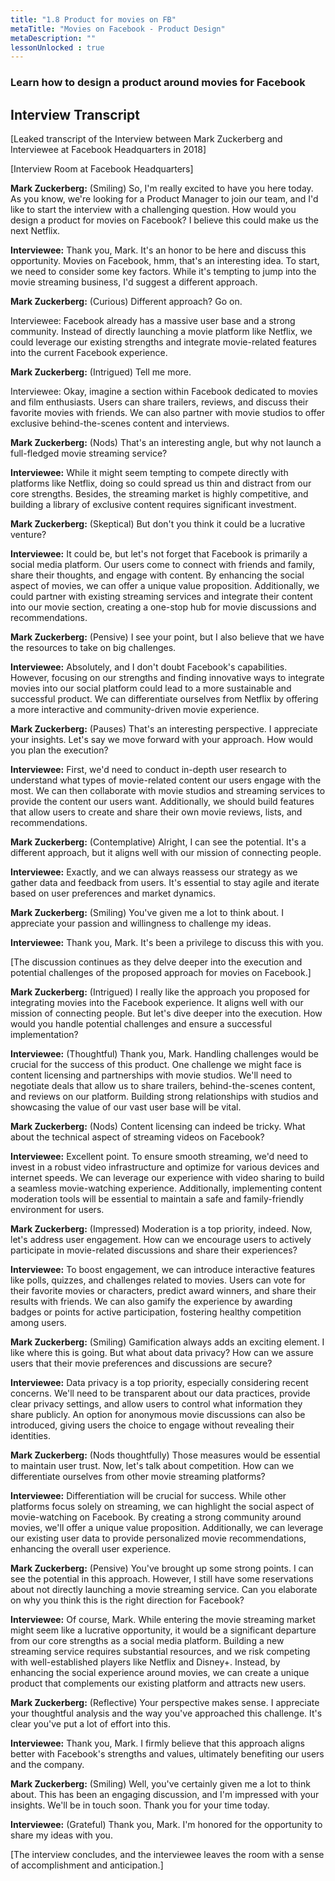 ```yaml
---
title: "1.8 Product for movies on FB"
metaTitle: "Movies on Facebook - Product Design"
metaDescription: ""
lessonUnlocked : true
---
```


###  Learn how to design a product around movies for Facebook


<YoutubeView id="se6Soyi2k0U"/>


## Interview Transcript


[Leaked transcript of the Interview between Mark Zuckerberg and Interviewee at Facebook Headquarters in 2018]

[Interview Room at Facebook Headquarters]

**Mark Zuckerberg:** (Smiling) So, I'm really excited to have you here today. As you know, we're looking for a Product Manager to join our team, and I'd like to start the interview with a challenging question. How would you design a product for movies on Facebook? I believe this could make us the next Netflix.

**Interviewee:** Thank you, Mark. It's an honor to be here and discuss this opportunity. Movies on Facebook, hmm, that's an interesting idea. To start, we need to consider some key factors. While it's tempting to jump into the movie streaming business, I'd suggest a different approach.

**Mark Zuckerberg:** (Curious) Different approach? Go on.

Interviewee: Facebook already has a massive user base and a strong community. Instead of directly launching a movie platform like Netflix, we could leverage our existing strengths and integrate movie-related features into the current Facebook experience.

**Mark Zuckerberg:** (Intrigued) Tell me more.

Interviewee: Okay, imagine a section within Facebook dedicated to movies and film enthusiasts. Users can share trailers, reviews, and discuss their favorite movies with friends. We can also partner with movie studios to offer exclusive behind-the-scenes content and interviews.

**Mark Zuckerberg:** (Nods) That's an interesting angle, but why not launch a full-fledged movie streaming service?

**Interviewee:** While it might seem tempting to compete directly with platforms like Netflix, doing so could spread us thin and distract from our core strengths. Besides, the streaming market is highly competitive, and building a library of exclusive content requires significant investment.

**Mark Zuckerberg:** (Skeptical) But don't you think it could be a lucrative venture?

**Interviewee:** It could be, but let's not forget that Facebook is primarily a social media platform. Our users come to connect with friends and family, share their thoughts, and engage with content. By enhancing the social aspect of movies, we can offer a unique value proposition. Additionally, we could partner with existing streaming services and integrate their content into our movie section, creating a one-stop hub for movie discussions and recommendations.

**Mark Zuckerberg:** (Pensive) I see your point, but I also believe that we have the resources to take on big challenges.

**Interviewee:** Absolutely, and I don't doubt Facebook's capabilities. However, focusing on our strengths and finding innovative ways to integrate movies into our social platform could lead to a more sustainable and successful product. We can differentiate ourselves from Netflix by offering a more interactive and community-driven movie experience.

**Mark Zuckerberg:** (Pauses) That's an interesting perspective. I appreciate your insights. Let's say we move forward with your approach. How would you plan the execution?

**Interviewee:** First, we'd need to conduct in-depth user research to understand what types of movie-related content our users engage with the most. We can then collaborate with movie studios and streaming services to provide the content our users want. Additionally, we should build features that allow users to create and share their own movie reviews, lists, and recommendations.

**Mark Zuckerberg:** (Contemplative) Alright, I can see the potential. It's a different approach, but it aligns well with our mission of connecting people.

**Interviewee:** Exactly, and we can always reassess our strategy as we gather data and feedback from users. It's essential to stay agile and iterate based on user preferences and market dynamics.

**Mark Zuckerberg:** (Smiling) You've given me a lot to think about. I appreciate your passion and willingness to challenge my ideas.

**Interviewee:** Thank you, Mark. It's been a privilege to discuss this with you.

[The discussion continues as they delve deeper into the execution and potential challenges of the proposed approach for movies on Facebook.]

**Mark Zuckerberg:** (Intrigued) I really like the approach you proposed for integrating movies into the Facebook experience. It aligns well with our mission of connecting people. But let's dive deeper into the execution. How would you handle potential challenges and ensure a successful implementation?

**Interviewee:** (Thoughtful) Thank you, Mark. Handling challenges would be crucial for the success of this product. One challenge we might face is content licensing and partnerships with movie studios. We'll need to negotiate deals that allow us to share trailers, behind-the-scenes content, and reviews on our platform. Building strong relationships with studios and showcasing the value of our vast user base will be vital.

**Mark Zuckerberg:** (Nods) Content licensing can indeed be tricky. What about the technical aspect of streaming videos on Facebook?

**Interviewee:** Excellent point. To ensure smooth streaming, we'd need to invest in a robust video infrastructure and optimize for various devices and internet speeds. We can leverage our experience with video sharing to build a seamless movie-watching experience. Additionally, implementing content moderation tools will be essential to maintain a safe and family-friendly environment for users.

**Mark Zuckerberg:** (Impressed) Moderation is a top priority, indeed. Now, let's address user engagement. How can we encourage users to actively participate in movie-related discussions and share their experiences?

**Interviewee:** To boost engagement, we can introduce interactive features like polls, quizzes, and challenges related to movies. Users can vote for their favorite movies or characters, predict award winners, and share their results with friends. We can also gamify the experience by awarding badges or points for active participation, fostering healthy competition among users.

**Mark Zuckerberg:** (Smiling) Gamification always adds an exciting element. I like where this is going. But what about data privacy? How can we assure users that their movie preferences and discussions are secure?

**Interviewee:** Data privacy is a top priority, especially considering recent concerns. We'll need to be transparent about our data practices, provide clear privacy settings, and allow users to control what information they share publicly. An option for anonymous movie discussions can also be introduced, giving users the choice to engage without revealing their identities.

**Mark Zuckerberg:** (Nods thoughtfully) Those measures would be essential to maintain user trust. Now, let's talk about competition. How can we differentiate ourselves from other movie streaming platforms?

**Interviewee:** Differentiation will be crucial for success. While other platforms focus solely on streaming, we can highlight the social aspect of movie-watching on Facebook. By creating a strong community around movies, we'll offer a unique value proposition. Additionally, we can leverage our existing user data to provide personalized movie recommendations, enhancing the overall user experience.

**Mark Zuckerberg:** (Pensive) You've brought up some strong points. I can see the potential in this approach. However, I still have some reservations about not directly launching a movie streaming service. Can you elaborate on why you think this is the right direction for Facebook?

**Interviewee:** Of course, Mark. While entering the movie streaming market might seem like a lucrative opportunity, it would be a significant departure from our core strengths as a social media platform. Building a new streaming service requires substantial resources, and we risk competing with well-established players like Netflix and Disney+. Instead, by enhancing the social experience around movies, we can create a unique product that complements our existing platform and attracts new users.

**Mark Zuckerberg:** (Reflective) Your perspective makes sense. I appreciate your thoughtful analysis and the way you've approached this challenge. It's clear you've put a lot of effort into this.

**Interviewee:** Thank you, Mark. I firmly believe that this approach aligns better with Facebook's strengths and values, ultimately benefiting our users and the company.

**Mark Zuckerberg:** (Smiling) Well, you've certainly given me a lot to think about. This has been an engaging discussion, and I'm impressed with your insights. We'll be in touch soon. Thank you for your time today.

**Interviewee:** (Grateful) Thank you, Mark. I'm honored for the opportunity to share my ideas with you.

[The interview concludes, and the interviewee leaves the room with a sense of accomplishment and anticipation.]